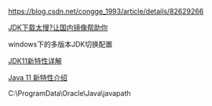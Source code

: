 



https://blog.csdn.net/congge_1993/article/details/82629266



 [JDK下载太慢?让国内镜像帮助你](https://www.cnblogs.com/kendoziyu/p/jdk-mirrors-recommendation.html)

 windows下的多版本JDK切换配置

 [JDK11新特性详解](https://my.oschina.net/mdxlcj/blog/3010342)

[Java 11 新特性介绍](https://developer.ibm.com/zh/articles/the-new-features-of-Java-11/)





C:\ProgramData\Oracle\Java\javapath







